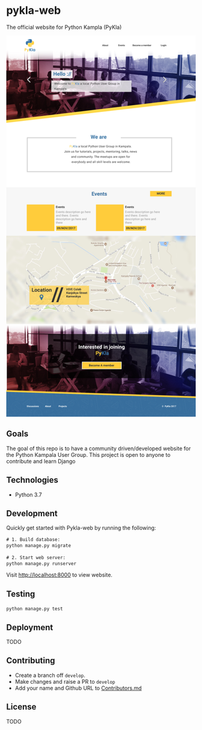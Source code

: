 # pykla-web

The official website for Python Kampla (PyKla)

![mockup](assets/pykla.jpg)

## Goals

The goal of this repo is to have a community driven/developed website
for the Python Kampala User Group. This project is open to anyone to 
contribute and learn Django

## Technologies

* Python 3.7


## Development

Quickly get started with Pykla-web by running the following:

```shell
# 1. Build database:
python manage.py migrate

# 2. Start web server:
python manage.py runserver

```

Visit <http://localhost:8000> to view website.

## Testing 

`python manage.py test`


## Deployment

TODO

## Contributing

* Create a branch off `develop`.
* Make changes and raise a PR to `develop`
* Add your name and Github URL to [Contributors.md](Contributors.md)


## License

TODO

